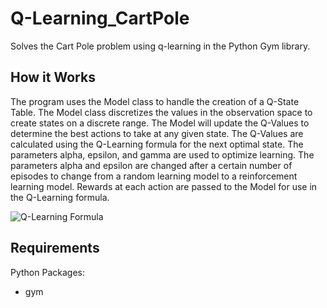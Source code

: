 # Q-Learning_CartPole
 Solves the Cart Pole problem using q-learning in the Python Gym library.

## How it Works
The program uses the Model class to handle the creation of a Q-State Table. The Model class discretizes the values in the observation space to
create states on a discrete range. The Model will update the Q-Values to determine the best actions to take at any given state. The Q-Values
are calculated using the Q-Learning formula for the next optimal state. The parameters alpha, epsilon, and gamma are used to optimize learning.
The parameters alpha and epsilon are changed after a certain number of episodes to change from a random learning model to a reinforcement learning
model. Rewards at each action are passed to the Model for use in the Q-Learning formula.

![Q-Learning Formula](https://wikimedia.org/api/rest_v1/media/math/render/svg/678cb558a9d59c33ef4810c9618baf34a9577686)

## Requirements
Python Packages:

- gym